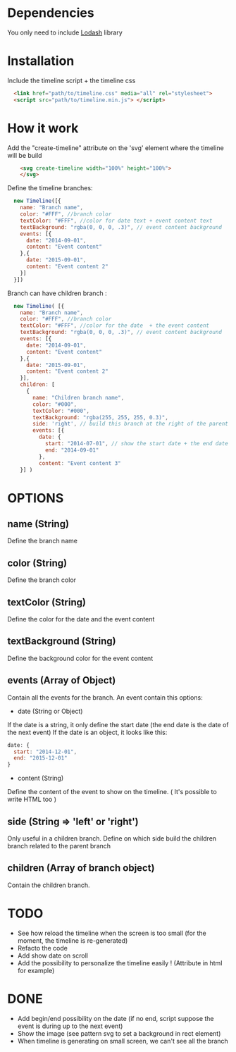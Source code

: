 # Dependencies

You only need to include [Lodash](http://lodash.com/) library

# Installation

Include the timeline script + the timeline css
```html
  <link href="path/to/timeline.css" media="all" rel="stylesheet">
  <script src="path/to/timeline.min.js"> </script>

```

# How it work

Add the "create-timeline" attribute on the 'svg' element where the timeline will be build

```html
    <svg create-timeline width="100%" height="100%">
    </svg>
```

Define the timeline branches:

```js
  new Timeline([{
    name: "Branch name",
    color: "#FFF", //branch color
    textColor: "#FFF", //color for date text + event content text
    textBackground: "rgba(0, 0, 0, .3)", // event content background
    events: [{
      date: "2014-09-01", 
      content: "Event content"
    },{
      date: "2015-09-01", 
      content: "Event content 2"
    }]
  }])
```

Branch can have children branch :

```js
  new Timeline( [{
    name: "Branch name",
    color: "#FFF", //branch color
    textColor: "#FFF", //color for the date  + the event content 
    textBackground: "rgba(0, 0, 0, .3)", // event content background
    events: [{
      date: "2014-09-01", 
      content: "Event content"
    },{
      date: "2015-09-01", 
      content: "Event content 2"
    }],
    children: [
      {
        name: "Children branch name",
        color: "#000",
        textColor: "#000",
        textBackground: "rgba(255, 255, 255, 0.3)",
        side: 'right', // build this branch at the right of the parent branch
        events: [{
          date: { 
            start: "2014-07-01", // show the start date + the end date
            end: "2014-09-01"
          },
          content: "Event content 3" 
    }] )
```

# OPTIONS

## name (String)

Define the branch name

## color (String)

Define the branch color

## textColor (String)

Define the color for the date and the event content

## textBackground (String)

Define the background color for the event content

## events (Array of Object)

Contain all the events for the branch.
An event contain this options:

- date (String or Object)

If the date is a string, it only define the start date (the end date is the date of the next event)
If the date is an object, it looks like this:

```js
date: {
  start: "2014-12-01",
  end: "2015-12-01"
}
```

- content (String)

Define the content of the event to show on the timeline. ( It's possible to write HTML too )

## side (String => 'left' or 'right')

Only useful in a children branch.
Define on which side build the children branch related to the parent branch

## children (Array of branch object)

Contain the children branch.





# TODO

- See how reload the timeline when the screen is too small (for the moment, the timeline is re-generated)
- Refacto the code
- Add show date on scroll
- Add the possibility to personalize the timeline easily ! (Attribute in html for example)


# DONE

- Add begin/end possibility on the date (if no end, script suppose the event is during up to the next event)
- Show the image (see pattern svg to set a background in rect element)
- When timeline is generating on small screen, we can't see all the branch

